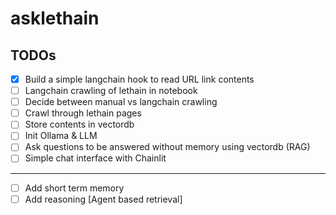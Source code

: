 # asklethain

## TODOs

- [x] Build a simple langchain hook to read URL link contents
- [ ] Langchain crawling of lethain in notebook
- [ ] Decide between manual vs langchain crawling
- [ ] Crawl through lethain pages 
- [ ] Store contents in vectordb 
- [ ] Init Ollama & LLM
- [ ] Ask questions to be answered without memory using vectordb (RAG)
- [ ] Simple chat interface with Chainlit 
---
- [ ] Add short term memory 
- [ ] Add reasoning [Agent based retrieval]